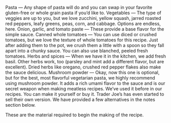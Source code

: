 Pasta — Any shape of pasta will do and you can swap in your favorite gluten-free or whole grain pasta if you’d like to.
Vegetables — The type of veggies are up to you, but we love zucchini, yellow squash, jarred roasted red peppers, leafy greens, peas, corn, and cabbage. Options are endless, here.
Onion, garlic, and tomato paste — These provide a base flavor for the simple sauce.
Canned whole tomatoes — You can use diced or crushed tomatoes, but we love the texture of whole tomatoes for this recipe. Just after adding them to the pot, we crush them a little with a spoon so they fall apart into a chunky sauce. You can also use blanched, peeled fresh tomatoes.
Herbs and spices — When we have it in the kitchen, we add fresh basil. Other herbs work, too (parsley and mint add a different flavor, but are excellent). Dried herbs like oregano, crushed red pepper flakes also make the sauce delicious.
Mushroom powder — Okay, now this one is optional, but for the best, most flavorful vegetarian pasta, we highly recommend using mushroom powder. It adds a rich umami flavor to the sauce and is our secret weapon when making meatless recipes. We’ve used it before in our recipes. You can make it yourself or buy it. Trader Joe’s has even started to sell their own version. We have provided a few alternatives in the notes section below.

These are the material required to begin the making of the recipe.